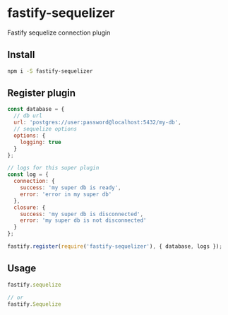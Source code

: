 # fastify-sequelizer

Fastify sequelize connection plugin

## Install

```bash
npm i -S fastify-sequelizer
```

## Register plugin

```js
const database = {
  // db url
  url: 'postgres://user:password@localhost:5432/my-db',
  // sequelize options
  options: {
    logging: true
  }
};

// logs for this super plugin
const log = {
  connection: {
    success: 'my super db is ready',
    error: 'error in my super db'
  },
  closure: {
    success: 'my super db is disconnected',
    error: 'my super db is not disconnected'
  }
};

fastify.register(require('fastify-sequelizer'), { database, logs });
```

## Usage

```js
fastify.sequelize

// or
fastify.Sequelize
```
